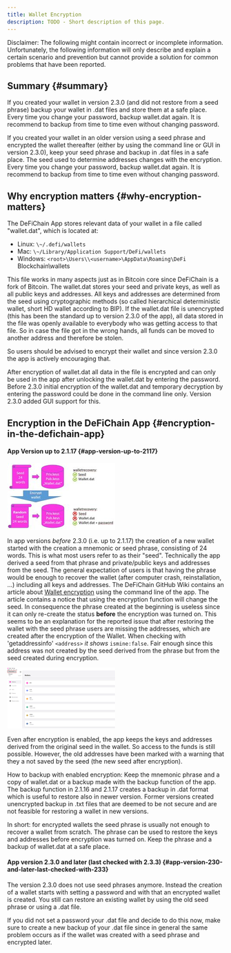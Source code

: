 ```yaml
---
title: Wallet Encryption
description: TODO - Short description of this page.
---
```


Disclaimer: The following might contain incorrect or incomplete information. Unfortunately, the following information will only describe and explain a certain scenario and prevention but cannot provide a solution for common problems that have been reported.

## Summary {#summary}

If you created your wallet in version 2.3.0 (and did not restore from a seed phrase) backup your wallet in .dat files and store them at a safe place. Every time you change your password, backup wallet.dat again. It is recommend to backup from time to time even without changing password.

If you created your wallet in an older version using a seed phrase and encrypted the wallet thereafter (either by using the command line or GUI in version 2.3.0), keep your seed phrase and backup in .dat files in a safe place. The seed used to determine addresses changes with the encryption. Every time you change your password, backup wallet.dat again. It is recommend to backup from time to time even without changing password.

## Why encryption matters {#why-encryption-matters}

The DeFiChain App stores relevant data of your wallet in a file called "wallet.dat", which is located at:

- Linux: `\~/.defi/wallets`
- Mac: `\~/Library/Application Support/DeFi/wallets`
- Windows: `<root>\Users\\<username>\AppData\Roaming\DeFi` Blockchain\wallets

This file works in many aspects just as in Bitcoin core since DeFiChain is a fork of Bitcoin. The wallet.dat stores your seed and private keys, as well as all public keys and addresses. All keys and addresses are determined from the seed using cryptographic methods (so called hierarchical deterministic wallet, short HD wallet according to BIP). If the wallet.dat file is unencrypted (this has been the standard up to version 2.3.0 of the app), all data stored in the file was openly available to everybody who was getting access to that file. So in case the file got in the wrong hands, all funds can be moved to another address and therefore be stolen.

So users should be advised to encrypt their wallet and since version 2.3.0 the app is actively encouraging that.

After encryption of wallet.dat all data in the file is encrypted and can only be used in the app after unlocking the wallet.dat by entering the password. Before 2.3.0 initial encryption of the wallet.dat and temporary decryption by entering the password could be done in the command line only. Version 2.3.0 added GUI support for this.

## Encryption in the DeFiChain App {#encryption-in-the-defichain-app}

#### App Version up to 2.1.17 {#app-version-up-to-2117}

![Seed before & after encryption](./../media/Seed_encryption.jpg)

In app versions _before_ 2.3.0 (i.e. up to 2.1.17) the creation of a new wallet started with the creation a mnemonic or seed phrase, consisting of 24 words. This is what most users refer to as their "seed". Technically the app derived a seed from that phrase and private/public keys and addresses from the seed. The general expectation of users is that having the phrase would be enough to recover the wallet (after computer crash, reinstallation, ...) including all keys and addresses. The DeFiChain GitHub Wiki contains an article about [Wallet encryption](https://github.com/DeFiCh/app/wiki/Wallet-Encryption) using the command line of the app. The article contains a notice that using the encryption function will change the seed. In consequence the phrase created at the beginning is useless since it can only re-create the status **before** the encryption was turned on. This seems to be an explanation for the reported issue that after restoring the wallet with the seed phrase users are missing the addresses, which are created after the encryption of the Wallet. When checking with 'getaddressinfo' `<address>` _it shows_ `ismine:false`. Fair enough since this address was not created by the seed derived from the phrase but from the seed created during encryption.

![Backup wallet in app](./../media/Backup_Wallet.png)

Even after encryption is enabled, the app keeps the keys and addresses derived from the original seed in the wallet. So access to the funds is still possible. However, the old addresses have been marked with a warning that they a not saved by the seed (the new seed after encryption).

How to backup with enabled encryption: Keep the mnemonic phrase and a copy of wallet.dat or a backup made with the backup function of the app. The backup function in 2.1.16 and 2.1.17 creates a backup in .dat format which is useful to restore also in newer version. Former versions created unencrypted backup in .txt files that are deemed to be not secure and are not feasible for restoring a wallet in new versions.

In short: for encrypted wallets the seed phrase is usually not enough to recover a wallet from scratch. The phrase can be used to restore the keys and addresses before encryption was turned on. Keep the phrase and a backup of wallet.dat at a safe place.

#### App version 2.3.0 and later (last checked with 2.3.3) {#app-version-230-and-later-last-checked-with-233}

The version 2.3.0 does not use seed phrases anymore. Instead the creation of a wallet starts with setting a password and with that an encrypted wallet is created. You still can restore an existing wallet by using the old seed phrase or using a .dat file.

If you did not set a password your .dat file and decide to do this now, make sure to create a new backup of your .dat file since in general the same problem occurs as if the wallet was created with a seed phrase and encrypted later.
